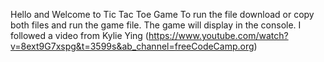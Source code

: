 Hello and Welcome to Tic Tac Toe Game
To run the file download or copy both files and run the game file. The game will display in the console.
I followed a video from Kylie Ying (https://www.youtube.com/watch?v=8ext9G7xspg&t=3599s&ab_channel=freeCodeCamp.org)
